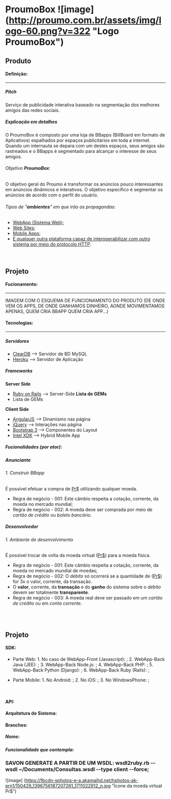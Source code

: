 ProumoBox ![image] (http://proumo.com.br/assets/img/logo-60.png?v=322 "Logo ProumoBox")
==========

## Produto

#### Definição:
------------------

##### Pitch
Serviço de publicidade interativa baseado na segmentação dos melhores amigos das redes sociais.

##### Explicação em detalhes
O ProumoBox é composto por uma loja de BBapps (BillBoard em formato de Aplicativos) espalhados por espaços publicitários em toda a internet. Quando um internauta se depara com um destes espaços, seus amigos são rastreados e o BBapps é segmentado para alcançar o interesse de seus amigos.

###### Objetivo __ProumoBox__:
O objetivo geral do Proumo é transformar os anúncios pouco interessantes em anúncios dinâmicos e interativos. O objetivo específico é segmentar os anúncios de acordo com o perfil do usuário. 

###### Tipos de "__ambientes__" em que irão as propagandas:
* [WebApp (Sistema Web)](http://pt.wikipedia.org/wiki/Aplica%C3%A7%C3%A3o_Web);
* [Web Sites](https://pt.wikipedia.org/wiki/Site);
* [Mobile Apps](http://en.wikipedia.org/wiki/Mobile_app);
* [E qualquer outra plataforma capaz de interoperabilizar com outro sistema por meio do protocolo HTTP](http://pt.wikipedia.org/wiki/HTTPS).  
<br><br>

## Projeto

#### Fucionamento:
------------------
IMAGEM COM O ESQUEMA DE FUNCIONAMENTO DO PRODUTO (DE ONDE VEM OS APPS, DE ONDE GANHAMOS DINHEIRO, AONDE MOVIMENTAMOS APENAS, QUEM CRIA BBAPP QUEM CRIA APP...)

#### Tecnologias:
------------------

##### Servidores
* [ClearDB](https://devcenter.heroku.com/articles/cleardb) --> Servidor de BD MySQL
* [Heroku](https://devcenter.heroku.com/articles/quickstart) -->  Servidor de Aplicação

##### Frameworks
__Server Side__
* [Ruby on Rails](http://rubyonrails.org/) --> Server-Side
__Lista de GEMs__
 * Lista de GEMs

__Client Side__
* [AngularJS](http://angularjs.org/) --> Dinamismo nas página
* [jQuery](http://jquery.com/) --> Interações nas página
* [Bootstrap 3](http://getbootstrap.com/) --> Componentes do Layout
* [Intel XDK](http://xdk-software.intel.com/) --> Hybrid Mobile App


##### Fucionalidades (por ator):
##### Anunciante

###### 1. Construir BBapp
É possível efetuar a compra de [Pr$](http://proumos.com) utilizando qualquer moeda.
 * Regra de negócio - 001: Este câmbio respeita a cotação, corrente, da moeda no mercado mundial;
 * Regra de negócio - 002: A moeda deve ser comprada por meio de _cartão de crédito_ ou _boleto bancário_.

##### Desenvolvedor 

###### 1. Ambiente de desenvolvimento
É possível trocar de volta da moeda virtual ([Pr$](http://proumos.com)) para a moeda física.
 * Regra de negócio - 001: Este câmbio respeita a cotação, corrente, da moeda no mercado mundial de moedas;
 * Regra de negócio - 002: O _débito_ só ocorrerá se a  quantidade de ([Pr$](http://proumos.com)) for 3x o valor, corrente, da transação.
  * O __valor__, corrente, da __transação__ e do __ganho__ do sistema sobre o _débito_ devem ser totalmente __transparente__.
 * Regra de negócio - 003: A moeda real deve ser passado em um _cartão de crédito_ ou em _conta corrente_.

<br><br>

## Projeto

#### SDK:


* Parte Web:
      1. No caso de WebApp-Front (Javascript): ;
      2. WebApp-Back Java (JEE): ; 
      3. WebApp-Back Node.js: ;
      4. WebApp-Back PHP: ;
      5. WebApp-Back Python (Django): ;
      6. WebApp-Back Ruby (Rails): ;

* Parte Mobile:
      1. No Android: ;
      2. No iOS: ;
      3. No WindowsPhone: ;
<br>

#### API:


#### Arquitetura do Sistema:



#### Branches:


##### Nome:

##### Funcionalidade que contempla:

### SAVON GENERATE A PARTIR DE UM WSDL:  wsdl2ruby.rb --wsdl ~/Documents/Consultas.wsdl --type client --force;
![image] (https://fbcdn-sphotos-e-a.akamaihd.net/hphotos-ak-prn1/150429_1396756187207261_1711022912_n.jpg "Ícone da moeda virtual Pr$")
